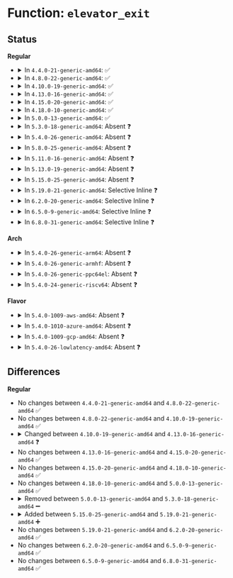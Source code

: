# Function: <code>elevator_exit</code>

## Status
<b>Regular</b>
<ul>
<li>
<details>
<summary>In <code>4.4.0-21-generic-amd64</code>: ✅</summary>

```c
void elevator_exit(struct elevator_queue * e)
```

```json
{
  "name": "elevator_exit",
  "collision_type": "Unique Global",
  "inline_type": "No",
  "funcs": [
    {
      "addr": 18446744071582724800,
      "name": "elevator_exit",
      "external": true,
      "loc": "block/elevator.c:234",
      "file": "block/elevator.c",
      "inline": "seen, unknown",
      "caller_inline": [],
      "caller_func": [
        "block/elevator.c:__elevator_change",
        "block/elevator.c:__elevator_change",
        "block/blk-sysfs.c:blk_release_queue"
      ]
    }
  ],
  "symbols": [
    {
      "addr": 18446744071582724800,
      "name": "elevator_exit",
      "section": ".text",
      "bind": "STB_GLOBAL",
      "size": 69
    }
  ]
}
```
</details>
</li>
<li>
<details>
<summary>In <code>4.8.0-22-generic-amd64</code>: ✅</summary>

```c
void elevator_exit(struct elevator_queue * e)
```

```json
{
  "name": "elevator_exit",
  "collision_type": "Unique Global",
  "inline_type": "No",
  "funcs": [
    {
      "addr": 18446744071583002560,
      "name": "elevator_exit",
      "external": true,
      "loc": "block/elevator.c:234",
      "file": "block/elevator.c",
      "inline": "seen, unknown",
      "caller_inline": [],
      "caller_func": [
        "block/elevator.c:__elevator_change",
        "block/elevator.c:__elevator_change",
        "block/blk-sysfs.c:blk_release_queue"
      ]
    }
  ],
  "symbols": [
    {
      "addr": 18446744071583002560,
      "name": "elevator_exit",
      "section": ".text",
      "bind": "STB_GLOBAL",
      "size": 69
    }
  ]
}
```
</details>
</li>
<li>
<details>
<summary>In <code>4.10.0-19-generic-amd64</code>: ✅</summary>

```c
void elevator_exit(struct elevator_queue * e)
```

```json
{
  "name": "elevator_exit",
  "collision_type": "Unique Global",
  "inline_type": "No",
  "funcs": [
    {
      "addr": 18446744071583107536,
      "name": "elevator_exit",
      "external": true,
      "loc": "block/elevator.c:234",
      "file": "block/elevator.c",
      "inline": "seen, unknown",
      "caller_inline": [],
      "caller_func": [
        "block/elevator.c:__elevator_change",
        "block/elevator.c:__elevator_change",
        "block/blk-sysfs.c:blk_release_queue"
      ]
    }
  ],
  "symbols": [
    {
      "addr": 18446744071583107536,
      "name": "elevator_exit",
      "section": ".text",
      "bind": "STB_GLOBAL",
      "size": 69
    }
  ]
}
```
</details>
</li>
<li>
<details>
<summary>In <code>4.13.0-16-generic-amd64</code>: ✅</summary>

```c
void elevator_exit(struct request_queue * q, struct elevator_queue * e)
```

```json
{
  "name": "elevator_exit",
  "collision_type": "Unique Global",
  "inline_type": "No",
  "funcs": [
    {
      "addr": 18446744071583163392,
      "name": "elevator_exit",
      "external": true,
      "loc": "block/elevator.c:256",
      "file": "block/elevator.c",
      "inline": "seen, unknown",
      "caller_inline": [],
      "caller_func": [
        "block/elevator.c:elevator_switch",
        "block/elevator.c:elevator_switch",
        "block/elevator.c:elevator_switch",
        "block/elevator.c:elevator_switch",
        "block/elevator.c:elevator_switch",
        "block/blk-sysfs.c:__blk_release_queue"
      ]
    }
  ],
  "symbols": [
    {
      "addr": 18446744071583163392,
      "name": "elevator_exit",
      "section": ".text",
      "bind": "STB_GLOBAL",
      "size": 102
    }
  ]
}
```
</details>
</li>
<li>
<details>
<summary>In <code>4.15.0-20-generic-amd64</code>: ✅</summary>

```c
void elevator_exit(struct request_queue * q, struct elevator_queue * e)
```

```json
{
  "name": "elevator_exit",
  "collision_type": "Unique Global",
  "inline_type": "No",
  "funcs": [
    {
      "addr": 18446744071583337376,
      "name": "elevator_exit",
      "external": true,
      "loc": "block/elevator.c:273",
      "file": "block/elevator.c",
      "inline": "seen, unknown",
      "caller_inline": [],
      "caller_func": [
        "block/elevator.c:elevator_switch",
        "block/elevator.c:elevator_switch",
        "block/elevator.c:elevator_switch",
        "block/elevator.c:elevator_switch",
        "block/elevator.c:elevator_switch",
        "block/blk-sysfs.c:__blk_release_queue"
      ]
    }
  ],
  "symbols": [
    {
      "addr": 18446744071583337376,
      "name": "elevator_exit",
      "section": ".text",
      "bind": "STB_GLOBAL",
      "size": 105
    }
  ]
}
```
</details>
</li>
<li>
<details>
<summary>In <code>4.18.0-10-generic-amd64</code>: ✅</summary>

```c
void elevator_exit(struct request_queue * q, struct elevator_queue * e)
```

```json
{
  "name": "elevator_exit",
  "collision_type": "Unique Global",
  "inline_type": "No",
  "funcs": [
    {
      "addr": 18446744071583548832,
      "name": "elevator_exit",
      "external": true,
      "loc": "block/elevator.c:243",
      "file": "block/elevator.c",
      "inline": "seen, unknown",
      "caller_inline": [],
      "caller_func": [
        "block/elevator.c:elevator_switch",
        "block/elevator.c:elevator_switch",
        "block/elevator.c:elevator_switch",
        "block/elevator.c:elevator_switch",
        "block/elevator.c:elevator_switch",
        "block/blk-core.c:blk_exit_queue"
      ]
    }
  ],
  "symbols": [
    {
      "addr": 18446744071583548832,
      "name": "elevator_exit",
      "section": ".text",
      "bind": "STB_GLOBAL",
      "size": 105
    }
  ]
}
```
</details>
</li>
<li>
<details>
<summary>In <code>5.0.0-13-generic-amd64</code>: ✅</summary>

```c
void elevator_exit(struct request_queue * q, struct elevator_queue * e)
```

```json
{
  "name": "elevator_exit",
  "collision_type": "Unique Global",
  "inline_type": "No",
  "funcs": [
    {
      "addr": 18446744071583671728,
      "name": "elevator_exit",
      "external": true,
      "loc": "block/elevator.c:180",
      "file": "block/elevator.c",
      "inline": "seen, unknown",
      "caller_inline": [],
      "caller_func": [
        "block/blk-core.c:blk_exit_queue"
      ]
    }
  ],
  "symbols": [
    {
      "addr": 18446744071583671728,
      "name": "elevator_exit",
      "section": ".text",
      "bind": "STB_GLOBAL",
      "size": 77
    }
  ]
}
```
</details>
</li>
<li>
<details>
<summary>In <code>5.3.0-18-generic-amd64</code>: Absent ❓</summary>

```json
{
  "name": "elevator_exit",
  "collision_type": "Unique Static",
  "inline_type": "Full",
  "funcs": [
    {
      "addr": 18446744071583861575,
      "name": "elevator_exit",
      "external": false,
      "loc": "block/blk.h:194",
      "file": "block/elevator.c",
      "inline": "declared, inlined",
      "caller_inline": [],
      "caller_func": []
    }
  ],
  "symbols": []
}
```
</details>
</li>
<li>
<details>
<summary>In <code>5.4.0-26-generic-amd64</code>: Absent ❓</summary>

```json
{
  "name": "elevator_exit",
  "collision_type": "Unique Static",
  "inline_type": "Full",
  "funcs": [
    {
      "addr": 18446744071583964285,
      "name": "elevator_exit",
      "external": false,
      "loc": "block/blk.h:206",
      "file": "block/elevator.c",
      "inline": "declared, inlined",
      "caller_inline": [],
      "caller_func": []
    }
  ],
  "symbols": []
}
```
</details>
</li>
<li>
<details>
<summary>In <code>5.8.0-25-generic-amd64</code>: Absent ❓</summary>

```json
{
  "name": "elevator_exit",
  "collision_type": "Unique Static",
  "inline_type": "Full",
  "funcs": [
    {
      "addr": 18446744071584352384,
      "name": "elevator_exit",
      "external": false,
      "loc": "block/blk.h:205",
      "file": "block/elevator.c",
      "inline": "declared, inlined",
      "caller_inline": [
        "block/elevator.c:elevator_switch_mq",
        "block/elevator.c:elevator_switch_mq"
      ],
      "caller_func": []
    }
  ],
  "symbols": []
}
```
</details>
</li>
<li>
<details>
<summary>In <code>5.11.0-16-generic-amd64</code>: Absent ❓</summary>

```json
{
  "name": "elevator_exit",
  "collision_type": "Unique Static",
  "inline_type": "Full",
  "funcs": [
    {
      "addr": 18446744071584469020,
      "name": "elevator_exit",
      "external": false,
      "loc": "block/blk.h:196",
      "file": "block/elevator.c",
      "inline": "declared, inlined",
      "caller_inline": [
        "block/elevator.c:elevator_switch_mq",
        "block/elevator.c:elevator_switch_mq"
      ],
      "caller_func": []
    }
  ],
  "symbols": []
}
```
</details>
</li>
<li>
<details>
<summary>In <code>5.13.0-19-generic-amd64</code>: Absent ❓</summary>

```json
{
  "name": "elevator_exit",
  "collision_type": "Unique Static",
  "inline_type": "Full",
  "funcs": [
    {
      "addr": 18446744071584503980,
      "name": "elevator_exit",
      "external": false,
      "loc": "block/blk.h:202",
      "file": "block/elevator.c",
      "inline": "declared, inlined",
      "caller_inline": [
        "block/elevator.c:elevator_switch_mq",
        "block/elevator.c:elevator_switch_mq"
      ],
      "caller_func": []
    }
  ],
  "symbols": []
}
```
</details>
</li>
<li>
<details>
<summary>In <code>5.15.0-25-generic-amd64</code>: Absent ❓</summary>

```json
{
  "name": "elevator_exit",
  "collision_type": "Unique Static",
  "inline_type": "Full",
  "funcs": [
    {
      "addr": 18446744071584914572,
      "name": "elevator_exit",
      "external": false,
      "loc": "block/blk.h:206",
      "file": "block/elevator.c",
      "inline": "declared, inlined",
      "caller_inline": [
        "block/elevator.c:elevator_switch_mq",
        "block/elevator.c:elevator_switch_mq"
      ],
      "caller_func": []
    }
  ],
  "symbols": []
}
```
</details>
</li>
<li>
<details>
<summary>In <code>5.19.0-21-generic-amd64</code>: Selective Inline ❓</summary>

```c
void elevator_exit(struct request_queue * q)
```

```json
{
  "name": "elevator_exit",
  "collision_type": "Unique Global",
  "inline_type": "Selective",
  "funcs": [
    {
      "addr": 18446744071585614080,
      "name": "elevator_exit",
      "external": true,
      "loc": "block/elevator.c:191",
      "file": "block/elevator.c",
      "inline": "not declared, inlined",
      "caller_inline": [],
      "caller_func": [
        "block/genhd.c:del_gendisk"
      ]
    }
  ],
  "symbols": [
    {
      "addr": 18446744071585614080,
      "name": "elevator_exit",
      "section": ".text",
      "bind": "STB_GLOBAL",
      "size": 91
    }
  ]
}
```
</details>
</li>
<li>
<details>
<summary>In <code>6.2.0-20-generic-amd64</code>: Selective Inline ❓</summary>

```c
void elevator_exit(struct request_queue * q)
```

```json
{
  "name": "elevator_exit",
  "collision_type": "Unique Global",
  "inline_type": "Selective",
  "funcs": [
    {
      "addr": 18446744071586386166,
      "name": "elevator_exit",
      "external": true,
      "loc": "block/elevator.c:159",
      "file": "block/elevator.c",
      "inline": "not declared, inlined",
      "caller_inline": [
        "block/elevator.c:elevator_disable",
        "block/elevator.c:elevator_switch",
        "block/elevator.c:elevator_switch"
      ],
      "caller_func": [
        "block/genhd.c:del_gendisk",
        "block/genhd.c:device_add_disk"
      ]
    }
  ],
  "symbols": [
    {
      "addr": 18446744071586383392,
      "name": "elevator_exit",
      "section": ".text",
      "bind": "STB_GLOBAL",
      "size": 91
    }
  ]
}
```
</details>
</li>
<li>
<details>
<summary>In <code>6.5.0-9-generic-amd64</code>: Selective Inline ❓</summary>

```c
void elevator_exit(struct request_queue * q)
```

```json
{
  "name": "elevator_exit",
  "collision_type": "Unique Global",
  "inline_type": "Selective",
  "funcs": [
    {
      "addr": 18446744071586632534,
      "name": "elevator_exit",
      "external": true,
      "loc": "block/elevator.c:159",
      "file": "block/elevator.c",
      "inline": "not declared, inlined",
      "caller_inline": [
        "block/elevator.c:elevator_disable",
        "block/elevator.c:elevator_switch",
        "block/elevator.c:elevator_switch"
      ],
      "caller_func": [
        "block/genhd.c:del_gendisk",
        "block/genhd.c:device_add_disk"
      ]
    }
  ],
  "symbols": [
    {
      "addr": 18446744071586629760,
      "name": "elevator_exit",
      "section": ".text",
      "bind": "STB_GLOBAL",
      "size": 91
    }
  ]
}
```
</details>
</li>
<li>
<details>
<summary>In <code>6.8.0-31-generic-amd64</code>: Selective Inline ❓</summary>

```c
void elevator_exit(struct request_queue * q)
```

```json
{
  "name": "elevator_exit",
  "collision_type": "Unique Global",
  "inline_type": "Selective",
  "funcs": [
    {
      "addr": 18446744071586903430,
      "name": "elevator_exit",
      "external": true,
      "loc": "block/elevator.c:159",
      "file": "block/elevator.c",
      "inline": "not declared, inlined",
      "caller_inline": [
        "block/elevator.c:elevator_disable",
        "block/elevator.c:elevator_switch",
        "block/elevator.c:elevator_switch"
      ],
      "caller_func": [
        "block/genhd.c:del_gendisk",
        "block/genhd.c:device_add_disk"
      ]
    }
  ],
  "symbols": [
    {
      "addr": 18446744071586900656,
      "name": "elevator_exit",
      "section": ".text",
      "bind": "STB_GLOBAL",
      "size": 91
    }
  ]
}
```
</details>
</li>
</ul>
<b>Arch</b>
<ul>
<li>
<details>
<summary>In <code>5.4.0-26-generic-arm64</code>: Absent ❓</summary>

```json
{
  "name": "elevator_exit",
  "collision_type": "Unique Static",
  "inline_type": "Full",
  "funcs": [
    {
      "addr": 18446603336495787640,
      "name": "elevator_exit",
      "external": false,
      "loc": "block/blk.h:206",
      "file": "block/elevator.c",
      "inline": "declared, inlined",
      "caller_inline": [],
      "caller_func": []
    }
  ],
  "symbols": []
}
```
</details>
</li>
<li>
<details>
<summary>In <code>5.4.0-26-generic-armhf</code>: Absent ❓</summary>

```json
{
  "name": "elevator_exit",
  "collision_type": "Unique Static",
  "inline_type": "Full",
  "funcs": [
    {
      "addr": 3229138288,
      "name": "elevator_exit",
      "external": false,
      "loc": "block/blk.h:206",
      "file": "block/elevator.c",
      "inline": "declared, inlined",
      "caller_inline": [],
      "caller_func": []
    }
  ],
  "symbols": []
}
```
</details>
</li>
<li>
<details>
<summary>In <code>5.4.0-26-generic-ppc64el</code>: Absent ❓</summary>

```json
{
  "name": "elevator_exit",
  "collision_type": "Unique Static",
  "inline_type": "Full",
  "funcs": [
    {
      "addr": 13835058055289966016,
      "name": "elevator_exit",
      "external": false,
      "loc": "block/blk.h:206",
      "file": "block/elevator.c",
      "inline": "declared, inlined",
      "caller_inline": [],
      "caller_func": []
    }
  ],
  "symbols": []
}
```
</details>
</li>
<li>
<details>
<summary>In <code>5.4.0-24-generic-riscv64</code>: Absent ❓</summary>

```json
{
  "name": "elevator_exit",
  "collision_type": "Unique Static",
  "inline_type": "Full",
  "funcs": [
    {
      "addr": 18446743936274930004,
      "name": "elevator_exit",
      "external": false,
      "loc": "block/blk.h:206",
      "file": "block/elevator.c",
      "inline": "declared, inlined",
      "caller_inline": [],
      "caller_func": []
    }
  ],
  "symbols": []
}
```
</details>
</li>
</ul>
<b>Flavor</b>
<ul>
<li>
<details>
<summary>In <code>5.4.0-1009-aws-amd64</code>: Absent ❓</summary>

```json
{
  "name": "elevator_exit",
  "collision_type": "Unique Static",
  "inline_type": "Full",
  "funcs": [
    {
      "addr": 18446744071583933021,
      "name": "elevator_exit",
      "external": false,
      "loc": "block/blk.h:206",
      "file": "block/elevator.c",
      "inline": "declared, inlined",
      "caller_inline": [],
      "caller_func": []
    }
  ],
  "symbols": []
}
```
</details>
</li>
<li>
<details>
<summary>In <code>5.4.0-1010-azure-amd64</code>: Absent ❓</summary>

```json
{
  "name": "elevator_exit",
  "collision_type": "Unique Static",
  "inline_type": "Full",
  "funcs": [
    {
      "addr": 18446744071583869965,
      "name": "elevator_exit",
      "external": false,
      "loc": "block/blk.h:206",
      "file": "block/elevator.c",
      "inline": "declared, inlined",
      "caller_inline": [],
      "caller_func": []
    }
  ],
  "symbols": []
}
```
</details>
</li>
<li>
<details>
<summary>In <code>5.4.0-1009-gcp-amd64</code>: Absent ❓</summary>

```json
{
  "name": "elevator_exit",
  "collision_type": "Unique Static",
  "inline_type": "Full",
  "funcs": [
    {
      "addr": 18446744071583916781,
      "name": "elevator_exit",
      "external": false,
      "loc": "block/blk.h:206",
      "file": "block/elevator.c",
      "inline": "declared, inlined",
      "caller_inline": [],
      "caller_func": []
    }
  ],
  "symbols": []
}
```
</details>
</li>
<li>
<details>
<summary>In <code>5.4.0-26-lowlatency-amd64</code>: Absent ❓</summary>

```json
{
  "name": "elevator_exit",
  "collision_type": "Unique Static",
  "inline_type": "Full",
  "funcs": [
    {
      "addr": 18446744071584018155,
      "name": "elevator_exit",
      "external": false,
      "loc": "block/blk.h:206",
      "file": "block/elevator.c",
      "inline": "declared, inlined",
      "caller_inline": [],
      "caller_func": []
    }
  ],
  "symbols": []
}
```
</details>
</li>
</ul>

## Differences
<b>Regular</b>
<ul>
<li>
No changes between <code>4.4.0-21-generic-amd64</code> and <code>4.8.0-22-generic-amd64</code> ✅
</li>
<li>
No changes between <code>4.8.0-22-generic-amd64</code> and <code>4.10.0-19-generic-amd64</code> ✅
</li>
<li>
<details>
<summary>Changed between <code>4.10.0-19-generic-amd64</code> and <code>4.13.0-16-generic-amd64</code> ❓</summary>
<ul>
<li>
<b>Param added. </b>
<code>struct request_queue * q</code>
</li>
<li>
<b>Param reordered. </b>
<code>e</code> ➡️ <code>q, e</code>
</li>
</ul>
</details>
</li>
<li>
No changes between <code>4.13.0-16-generic-amd64</code> and <code>4.15.0-20-generic-amd64</code> ✅
</li>
<li>
No changes between <code>4.15.0-20-generic-amd64</code> and <code>4.18.0-10-generic-amd64</code> ✅
</li>
<li>
No changes between <code>4.18.0-10-generic-amd64</code> and <code>5.0.0-13-generic-amd64</code> ✅
</li>
<li>
<details>
<summary>Removed between <code>5.0.0-13-generic-amd64</code> and <code>5.3.0-18-generic-amd64</code> ➖</summary>

```c
void elevator_exit(struct request_queue * q, struct elevator_queue * e)
```
</details>
</li>
<li>
<details>
<summary>Added between <code>5.15.0-25-generic-amd64</code> and <code>5.19.0-21-generic-amd64</code> ➕</summary>

```c
void elevator_exit(struct request_queue * q)
```
</details>
</li>
<li>
No changes between <code>5.19.0-21-generic-amd64</code> and <code>6.2.0-20-generic-amd64</code> ✅
</li>
<li>
No changes between <code>6.2.0-20-generic-amd64</code> and <code>6.5.0-9-generic-amd64</code> ✅
</li>
<li>
No changes between <code>6.5.0-9-generic-amd64</code> and <code>6.8.0-31-generic-amd64</code> ✅
</li>
</ul>
